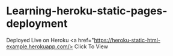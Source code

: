 # Learning-heroku-static-pages-deployment
Deployed Live on Heroku <a href="https://heroku-static-html-example.herokuapp.com/> Click To View </a>
